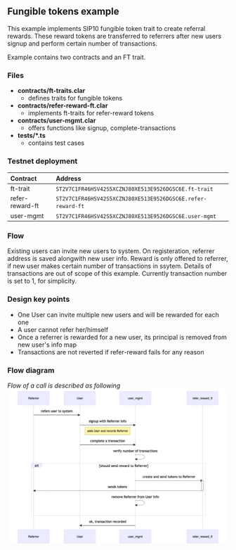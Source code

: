 ## Fungible tokens example 

This example implements SIP10 fungible token trait to create referral rewards. These reward tokens are transferred to referrers after new users signup and perform certain number of transactions.   

Example contains two contracts and an FT trait.  

### Files  

- **contracts/ft-traits.clar** 
    * defines traits for fungible tokens   
- **contracts/refer-reward-ft.clar**
    * implements ft-traits for refer-reward tokens 
- **contracts/user-mgmt.clar**
    * offers functions like signup, complete-transactions 
- **tests/*.ts**
    * contains test cases

### Testnet deployment

|Contract | Address|
|:---------|:--------|
|ft-trait | `ST2V7C1FR46HSV42S5XCZNJ80XE513E9526DGSC6E.ft-trait`|
|refer-reward-ft | `ST2V7C1FR46HSV42S5XCZNJ80XE513E9526DGSC6E.refer-reward-ft`|
|user-mgmt | `ST2V7C1FR46HSV42S5XCZNJ80XE513E9526DGSC6E.user-mgmt`|

### Flow 

Existing users can invite new users to system. On registeration, referrer address is saved alongwith new user info. Reward is only offered to referrer, if new user makes certain number of transactions in ssytem. Details of transactions are out of scope of this example. Currently transaction number is set to 1, for simplicity. 

### Design key points 

- One User can invite multiple new users and will be rewarded for each one
- A user cannot refer her/himself
- Once a referrer is rewarded for a new user, its principal is removed from new user's info map
- Transactions are not reverted if refer-reward fails for any reason

### Flow diagram
*Flow of a call is described as following*
![Sequence Diagram](diagrams/reward-ft.png)
